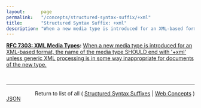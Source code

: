 ```yaml
---
layout:      page
permalink:   "/concepts/structured-syntax-suffix/+xml"
title:       "Structured Syntax Suffix: +xml"
description: "When a new media type is introduced for an XML-based format, the name of the media type SHOULD end with '+xml' unless generic XML processing is in some way inappropriate for documents of the new type."
---
```


**[RFC 7303: XML Media Types](/specs/IETF/RFC/7303 "This specification standardizes three media types - application/xml, application/xml-external-parsed-entity, and application/xml-dtd - for use in exchanging network entities that are related to the Extensible Markup Language (XML) while defining text/xml and text/xml-external-parsed-entity as aliases for the respective application/ types. This specification also standardizes the '+xml' suffix for naming media types outside of these five types when those media types represent XML MIME entities."):** [When a new media type is introduced for an XML-based format, the name of the media type SHOULD end with '+xml' unless generic XML processing is in some way inappropriate for documents of the new type.](http://tools.ietf.org/html/rfc7303#section-4.2 "Read documentation for Structured Syntax Suffix &#34;+xml&#34;")

<br/>
<hr/>

<p style="float : left"><a href="./+xml.json" title="JSON representing this particular Web Concept value">JSON</a></p>
<p style="text-align: right">Return to list of all ( <a href="../structured-syntax-suffixes">Structured Syntax Suffixes</a> | <a href="../">Web Concepts</a> )</p>
